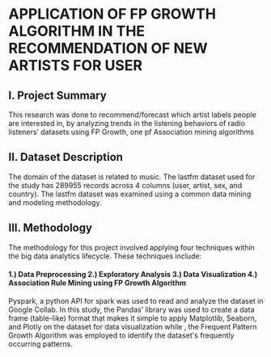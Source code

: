 # APPLICATION OF FP GROWTH ALGORITHM IN THE RECOMMENDATION OF NEW ARTISTS FOR USER

## I. Project Summary
This research was done to recommend/forecast which artist labels people are interested in, by analyzing trends in the listening behaviors of radio listeners’ datasets using FP Growth, one pf Association mining algorithms

## II. Dataset Description
The domain of the dataset is related to music. The lastfm dataset used for the study has 289955 records across 4 columns (user, artist, sex, and country). The lastfm dataset was examined using a common data mining and modeling methodology. 

## III. Methodology
The methodology for this project involved applying four techniques within the big data analytics lifecycle. These techniques include: 
#### 1.) Data Preprocessing 2.) Exploratory Analysis 3.) Data Visualization 4.) Association Rule Mining using FP Growth Algorithm 

Pyspark, a python API for spark was used to read and analyze the dataset in Google Collab. In this study, the Pandas’ library was used to create a data frame (table-like) format that makes it simple to apply Matplotlib, Seaborn, and Plotly on the dataset for data visualization while , the Frequent Pattern Growth Algorithm was employed to identify the dataset's frequently occurring patterns.

